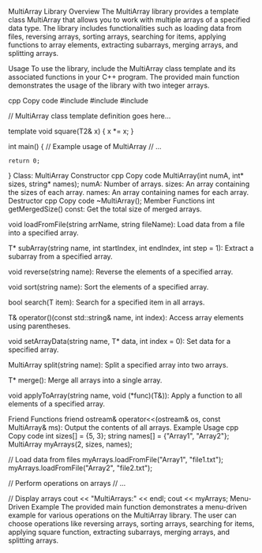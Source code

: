 MultiArray Library
Overview
The MultiArray library provides a template class MultiArray that allows you to work with multiple arrays of a specified data type. The library includes functionalities such as loading data from files, reversing arrays, sorting arrays, searching for items, applying functions to array elements, extracting subarrays, merging arrays, and splitting arrays.

Usage
To use the library, include the MultiArray class template and its associated functions in your C++ program. The provided main function demonstrates the usage of the library with two integer arrays.

cpp
Copy code
#include <iostream>
#include <fstream>
#include <algorithm>

// MultiArray class template definition goes here...

template <class T2>
void square(T2& x) {
    x *= x;
}

int main() {
    // Example usage of MultiArray
    // ...

    return 0;
}
Class: MultiArray
Constructor
cpp
Copy code
MultiArray(int numA, int* sizes, string* names);
numA: Number of arrays.
sizes: An array containing the sizes of each array.
names: An array containing names for each array.
Destructor
cpp
Copy code
~MultiArray();
Member Functions
int getMergedSize() const: Get the total size of merged arrays.

void loadFromFile(string arrName, string fileName): Load data from a file into a specified array.

T* subArray(string name, int startIndex, int endIndex, int step = 1): Extract a subarray from a specified array.

void reverse(string name): Reverse the elements of a specified array.

void sort(string name): Sort the elements of a specified array.

bool search(T item): Search for a specified item in all arrays.

T& operator()(const std::string& name, int index): Access array elements using parentheses.

void setArrayData(string name, T* data, int index = 0): Set data for a specified array.

MultiArray split(string name): Split a specified array into two arrays.

T* merge(): Merge all arrays into a single array.

void applyToArray(string name, void (*func)(T&)): Apply a function to all elements of a specified array.

Friend Functions
friend ostream& operator<<(ostream& os, const MultiArray<T>& ms): Output the contents of all arrays.
Example Usage
cpp
Copy code
int sizes[] = {5, 3};
string names[] = {"Array1", "Array2"};
MultiArray<int> myArrays(2, sizes, names);

// Load data from files
myArrays.loadFromFile("Array1", "file1.txt");
myArrays.loadFromFile("Array2", "file2.txt");

// Perform operations on arrays
// ...

// Display arrays
cout << "MultiArrays:" << endl;
cout << myArrays;
Menu-Driven Example
The provided main function demonstrates a menu-driven example for various operations on the MultiArray library. The user can choose operations like reversing arrays, sorting arrays, searching for items, applying square function, extracting subarrays, merging arrays, and splitting arrays.

